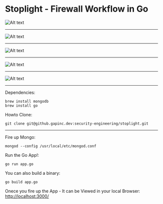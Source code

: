 Stoplight - Firewall Workflow in Go
======================================

![Alt text](http://github.gapinc.dev/security-engineering/stoplight/raw/master/release/images/firewall_req.png "Re-imagined Firewall Request App")

---------

![Alt text](http://github.gapinc.dev/security-engineering/stoplight/raw/master/release/images/firewall_request_makerequest.png "Re-imagined Firewall Request App")

---------

![Alt text](http://github.gapinc.dev/security-engineering/stoplight/raw/master/release/images/firewall_request_status.png "Re-imagined Firewall Request App")

---------

![Alt text](http://github.gapinc.dev/security-engineering/stoplight/raw/master/release/images/firewall_request_approval.png "Re-imagined Firewall Request App")

---------

![Alt text](http://github.gapinc.dev/security-engineering/stoplight/raw/master/release/images/firewall_request_audit.png "Re-imagined Firewall Request App")

---------

Dependencies:
```
brew install mongodb
brew install go
```

Howto Clone:
```
git clone git@github.gapinc.dev:security-engineering/stoplight.git
```

-------

Fire up Mongo:
```
mongod --config /usr/local/etc/mongod.conf
```

Run the Go App!:
```
go run app.go
```

You can also build a binary:
```
go build app.go
```

Onece you fire up the App - It can be Viewed in your local Browser: [http://localhost:3000/](http://localhost:3000/)

